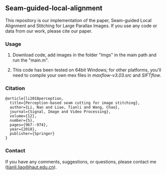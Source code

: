 ## Seam-guided-local-alignment

This repository is our implementation of the paper, Seam-guided Local Alignment and Stitching for Large Parallax Images. If you use any code or data from our work, please cite our paper.

### Usage

1. Download code, add images in the folder "Imgs" in the main path and run the "main.m".

2. This code has been tested on 64bit Windows; for other platforms, you'll need to compile your own mex files in _maxflow-v3.03.src_ and _SIFTflow_.

### Citation
```
@article{li2018perception,
  title={Perception-based seam cutting for image stitching},
  author={Li, Nan and Liao, Tianli and Wang, Chao},
  journal={Signal, Image and Video Processing},
  volume={12},
  number={5},
  pages={967--974},
  year={2018},
  publisher={Springer}
}
```

### Contact

If you have any comments, suggestions, or questions, please contact me (tianli.liao@haut.edu.cn).
